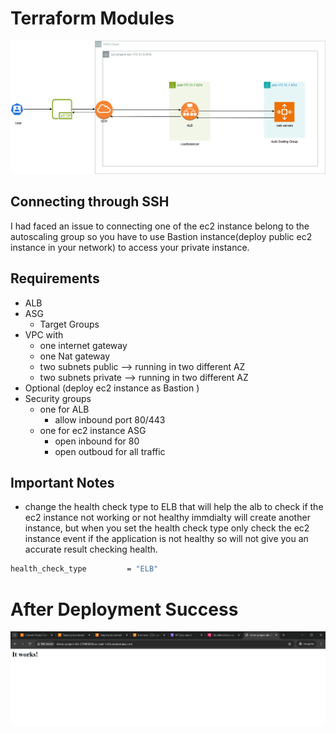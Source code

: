 # Terraform Modules 

![terraform architecture](assets/alb.png)

## Connecting through SSH
I had faced  an issue to connecting one of the ec2 instance belong to the autoscaling group
so you have to use Bastion instance(deploy public ec2 instance in your network) to access your private instance.

## Requirements
- ALB
- ASG
    - Target Groups
- VPC with
    - one internet gateway
    - one Nat gateway
    - two  subnets public --> running in two different AZ
    - two subnets private --> running in two different AZ
- Optional (deploy ec2 instance as Bastion )
- Security groups
    - one for ALB
        - allow inbound port 80/443
    - one for ec2 instance ASG
        - open inbound for 80
        - open outboud for all traffic

## Important Notes
- change the health check type to ELB that will help the alb to check if the ec2 instance not working or not healthy
immdialty will create another instance, but when you set  the health check type only check the ec2 instance event if the
application is not healthy so will not give you an accurate result checking health.
 
```sh
health_check_type         = "ELB"
```
# After Deployment Success
![alt text](assets/image.png)